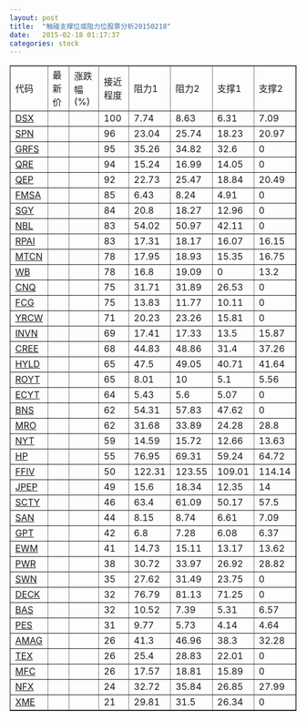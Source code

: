 ```yaml
---
layout: post
title:  "触碰支撑位或阻力位股票分析20150218"
date:   2015-02-18 01:17:37
categories: stock
---
```

<script type="text/javascript">
var stockList = []
stockList.push('gb_dsx');
stockList.push('gb_spn');
stockList.push('gb_grfs');
stockList.push('gb_qre');
stockList.push('gb_qep');
stockList.push('gb_fmsa');
stockList.push('gb_sgy');
stockList.push('gb_nbl');
stockList.push('gb_rpai');
stockList.push('gb_mtcn');
stockList.push('gb_wb');
stockList.push('gb_cnq');
stockList.push('gb_fcg');
stockList.push('gb_yrcw');
stockList.push('gb_invn');
stockList.push('gb_cree');
stockList.push('gb_hyld');
stockList.push('gb_royt');
stockList.push('gb_ecyt');
stockList.push('gb_bns');
stockList.push('gb_mro');
stockList.push('gb_nyt');
stockList.push('gb_hp');
stockList.push('gb_ffiv');
stockList.push('gb_jpep');
stockList.push('gb_scty');
stockList.push('gb_san');
stockList.push('gb_gpt');
stockList.push('gb_ewm');
stockList.push('gb_pwr');
stockList.push('gb_swn');
stockList.push('gb_deck');
stockList.push('gb_bas');
stockList.push('gb_pes');
stockList.push('gb_amag');
stockList.push('gb_tex');
stockList.push('gb_mfc');
stockList.push('gb_nfx');
stockList.push('gb_xme');
</script>
<table border="1">
 <tr>
 <td>代码</td>
 <td>最新价</td>
 <td>涨跌幅(%)</td>
 <td>接近程度</td>
 <td>阻力1</td>
 <td>阻力2</td>
 <td>支撑1</td>
 <td>支撑2</td>
</tr>
  <tr id="dsx" class="green">
  <td><a href="http://stock.finance.sina.com.cn/usstock/quotes/DSX.html" target="_blank">DSX</a></td><td></td><td></td><td>100</td><td>7.74</td><td>8.63</td><td>6.31</td><td>7.09</td></tr>
  <tr id="spn" class="green">
  <td><a href="http://stock.finance.sina.com.cn/usstock/quotes/SPN.html" target="_blank">SPN</a></td><td></td><td></td><td>96</td><td>23.04</td><td>25.74</td><td>18.23</td><td>20.97</td></tr>
  <tr id="grfs" class="red">
  <td><a href="http://stock.finance.sina.com.cn/usstock/quotes/GRFS.html" target="_blank">GRFS</a></td><td></td><td></td><td>95</td><td>35.26</td><td>34.82</td><td>32.6</td><td>0</td></tr>
  <tr id="qre" class="red">
  <td><a href="http://stock.finance.sina.com.cn/usstock/quotes/QRE.html" target="_blank">QRE</a></td><td></td><td></td><td>94</td><td>15.24</td><td>16.99</td><td>14.05</td><td>0</td></tr>
  <tr id="qep" class="red">
  <td><a href="http://stock.finance.sina.com.cn/usstock/quotes/QEP.html" target="_blank">QEP</a></td><td></td><td></td><td>92</td><td>22.73</td><td>25.47</td><td>18.84</td><td>20.49</td></tr>
  <tr id="fmsa" class="red">
  <td><a href="http://stock.finance.sina.com.cn/usstock/quotes/FMSA.html" target="_blank">FMSA</a></td><td></td><td></td><td>85</td><td>6.43</td><td>8.24</td><td>4.91</td><td>0</td></tr>
  <tr id="sgy" class="red">
  <td><a href="http://stock.finance.sina.com.cn/usstock/quotes/SGY.html" target="_blank">SGY</a></td><td></td><td></td><td>84</td><td>20.8</td><td>18.27</td><td>12.96</td><td>0</td></tr>
  <tr id="nbl" class="red">
  <td><a href="http://stock.finance.sina.com.cn/usstock/quotes/NBL.html" target="_blank">NBL</a></td><td></td><td></td><td>83</td><td>54.02</td><td>50.97</td><td>42.11</td><td>0</td></tr>
  <tr id="rpai" class="red">
  <td><a href="http://stock.finance.sina.com.cn/usstock/quotes/RPAI.html" target="_blank">RPAI</a></td><td></td><td></td><td>83</td><td>17.31</td><td>18.17</td><td>16.07</td><td>16.15</td></tr>
  <tr id="mtcn" class="red">
  <td><a href="http://stock.finance.sina.com.cn/usstock/quotes/MTCN.html" target="_blank">MTCN</a></td><td></td><td></td><td>78</td><td>17.95</td><td>18.93</td><td>15.35</td><td>16.75</td></tr>
  <tr id="wb" class="green">
  <td><a href="http://stock.finance.sina.com.cn/usstock/quotes/WB.html" target="_blank">WB</a></td><td></td><td></td><td>78</td><td>16.8</td><td>19.09</td><td>0</td><td>13.2</td></tr>
  <tr id="cnq" class="red">
  <td><a href="http://stock.finance.sina.com.cn/usstock/quotes/CNQ.html" target="_blank">CNQ</a></td><td></td><td></td><td>75</td><td>31.71</td><td>31.89</td><td>26.53</td><td>0</td></tr>
  <tr id="fcg" class="red">
  <td><a href="http://stock.finance.sina.com.cn/usstock/quotes/FCG.html" target="_blank">FCG</a></td><td></td><td></td><td>75</td><td>13.83</td><td>11.77</td><td>10.11</td><td>0</td></tr>
  <tr id="yrcw" class="red">
  <td><a href="http://stock.finance.sina.com.cn/usstock/quotes/YRCW.html" target="_blank">YRCW</a></td><td></td><td></td><td>71</td><td>20.23</td><td>23.26</td><td>15.81</td><td>0</td></tr>
  <tr id="invn" class="green">
  <td><a href="http://stock.finance.sina.com.cn/usstock/quotes/INVN.html" target="_blank">INVN</a></td><td></td><td></td><td>69</td><td>17.41</td><td>17.33</td><td>13.5</td><td>15.87</td></tr>
  <tr id="cree" class="green">
  <td><a href="http://stock.finance.sina.com.cn/usstock/quotes/CREE.html" target="_blank">CREE</a></td><td></td><td></td><td>68</td><td>44.83</td><td>48.86</td><td>31.4</td><td>37.26</td></tr>
  <tr id="hyld" class="green">
  <td><a href="http://stock.finance.sina.com.cn/usstock/quotes/HYLD.html" target="_blank">HYLD</a></td><td></td><td></td><td>65</td><td>47.5</td><td>49.05</td><td>40.71</td><td>41.64</td></tr>
  <tr id="royt" class="green">
  <td><a href="http://stock.finance.sina.com.cn/usstock/quotes/ROYT.html" target="_blank">ROYT</a></td><td></td><td></td><td>65</td><td>8.01</td><td>10</td><td>5.1</td><td>5.56</td></tr>
  <tr id="ecyt" class="red">
  <td><a href="http://stock.finance.sina.com.cn/usstock/quotes/ECYT.html" target="_blank">ECYT</a></td><td></td><td></td><td>64</td><td>5.43</td><td>5.6</td><td>5.07</td><td>0</td></tr>
  <tr id="bns" class="red">
  <td><a href="http://stock.finance.sina.com.cn/usstock/quotes/BNS.html" target="_blank">BNS</a></td><td></td><td></td><td>62</td><td>54.31</td><td>57.83</td><td>47.62</td><td>0</td></tr>
  <tr id="mro" class="green">
  <td><a href="http://stock.finance.sina.com.cn/usstock/quotes/MRO.html" target="_blank">MRO</a></td><td></td><td></td><td>62</td><td>31.68</td><td>33.89</td><td>24.28</td><td>28.8</td></tr>
  <tr id="nyt" class="red">
  <td><a href="http://stock.finance.sina.com.cn/usstock/quotes/NYT.html" target="_blank">NYT</a></td><td></td><td></td><td>59</td><td>14.59</td><td>15.72</td><td>12.66</td><td>13.63</td></tr>
  <tr id="hp" class="green">
  <td><a href="http://stock.finance.sina.com.cn/usstock/quotes/HP.html" target="_blank">HP</a></td><td></td><td></td><td>55</td><td>76.95</td><td>69.31</td><td>59.24</td><td>64.72</td></tr>
  <tr id="ffiv" class="green">
  <td><a href="http://stock.finance.sina.com.cn/usstock/quotes/FFIV.html" target="_blank">FFIV</a></td><td></td><td></td><td>50</td><td>122.31</td><td>123.55</td><td>109.01</td><td>114.14</td></tr>
  <tr id="jpep" class="red">
  <td><a href="http://stock.finance.sina.com.cn/usstock/quotes/JPEP.html" target="_blank">JPEP</a></td><td></td><td></td><td>49</td><td>15.6</td><td>18.34</td><td>12.35</td><td>14</td></tr>
  <tr id="scty" class="green">
  <td><a href="http://stock.finance.sina.com.cn/usstock/quotes/SCTY.html" target="_blank">SCTY</a></td><td></td><td></td><td>46</td><td>63.4</td><td>61.09</td><td>50.17</td><td>57.5</td></tr>
  <tr id="san" class="green">
  <td><a href="http://stock.finance.sina.com.cn/usstock/quotes/SAN.html" target="_blank">SAN</a></td><td></td><td></td><td>44</td><td>8.15</td><td>8.74</td><td>6.61</td><td>7.09</td></tr>
  <tr id="gpt" class="green">
  <td><a href="http://stock.finance.sina.com.cn/usstock/quotes/GPT.html" target="_blank">GPT</a></td><td></td><td></td><td>42</td><td>6.8</td><td>7.28</td><td>6.08</td><td>6.37</td></tr>
  <tr id="ewm" class="green">
  <td><a href="http://stock.finance.sina.com.cn/usstock/quotes/EWM.html" target="_blank">EWM</a></td><td></td><td></td><td>41</td><td>14.73</td><td>15.11</td><td>13.17</td><td>13.62</td></tr>
  <tr id="pwr" class="green">
  <td><a href="http://stock.finance.sina.com.cn/usstock/quotes/PWR.html" target="_blank">PWR</a></td><td></td><td></td><td>38</td><td>30.72</td><td>33.97</td><td>26.92</td><td>28.82</td></tr>
  <tr id="swn" class="red">
  <td><a href="http://stock.finance.sina.com.cn/usstock/quotes/SWN.html" target="_blank">SWN</a></td><td></td><td></td><td>35</td><td>27.62</td><td>31.49</td><td>23.75</td><td>0</td></tr>
  <tr id="deck" class="green">
  <td><a href="http://stock.finance.sina.com.cn/usstock/quotes/DECK.html" target="_blank">DECK</a></td><td></td><td></td><td>32</td><td>76.79</td><td>81.13</td><td>71.25</td><td>0</td></tr>
  <tr id="bas" class="red">
  <td><a href="http://stock.finance.sina.com.cn/usstock/quotes/BAS.html" target="_blank">BAS</a></td><td></td><td></td><td>32</td><td>10.52</td><td>7.39</td><td>5.31</td><td>6.57</td></tr>
  <tr id="pes" class="green">
  <td><a href="http://stock.finance.sina.com.cn/usstock/quotes/PES.html" target="_blank">PES</a></td><td></td><td></td><td>31</td><td>9.77</td><td>5.73</td><td>4.14</td><td>4.64</td></tr>
  <tr id="amag" class="green">
  <td><a href="http://stock.finance.sina.com.cn/usstock/quotes/AMAG.html" target="_blank">AMAG</a></td><td></td><td></td><td>26</td><td>41.3</td><td>46.96</td><td>38.3</td><td>32.28</td></tr>
  <tr id="tex" class="red">
  <td><a href="http://stock.finance.sina.com.cn/usstock/quotes/TEX.html" target="_blank">TEX</a></td><td></td><td></td><td>26</td><td>25.4</td><td>28.83</td><td>22.01</td><td>0</td></tr>
  <tr id="mfc" class="red">
  <td><a href="http://stock.finance.sina.com.cn/usstock/quotes/MFC.html" target="_blank">MFC</a></td><td></td><td></td><td>26</td><td>17.57</td><td>18.81</td><td>15.89</td><td>0</td></tr>
  <tr id="nfx" class="red">
  <td><a href="http://stock.finance.sina.com.cn/usstock/quotes/NFX.html" target="_blank">NFX</a></td><td></td><td></td><td>24</td><td>32.72</td><td>35.84</td><td>26.85</td><td>27.99</td></tr>
  <tr id="xme" class="green">
  <td><a href="http://stock.finance.sina.com.cn/usstock/quotes/XME.html" target="_blank">XME</a></td><td></td><td></td><td>21</td><td>29.81</td><td>31.5</td><td>26.34</td><td>0</td></tr>
</table>
